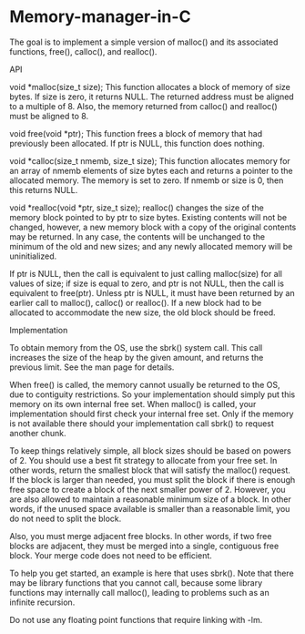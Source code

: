 # Memory-manager-in-C

The goal is to implement a simple version of malloc() and its associated functions, free(), calloc(), and realloc().

API

void *malloc(size_t size);
This function allocates a block of memory of size bytes. If size is zero, it returns NULL. The returned address must be aligned to a multiple of 8. Also, the memory returned from calloc() and realloc() must be aligned to 8.

void free(void *ptr);
This function frees a block of memory that had previously been allocated. If ptr is NULL, this function does nothing.

void *calloc(size_t nmemb, size_t size);
This function allocates memory for an array of nmemb elements of size bytes each and returns a pointer to the allocated memory. The memory is set to zero. If nmemb or size is 0, then this returns NULL.

void *realloc(void *ptr, size_t size);
realloc() changes the size of the memory block pointed to by ptr to size bytes. Existing contents will not be changed, however, a new memory block with a copy of the original contents may be returned. In any case, the contents will be unchanged to the minimum of the old and new sizes; and any newly allocated memory will be uninitialized.

If ptr is NULL, then the call is equivalent to just calling malloc(size) for all values of size; if size is equal to zero, and ptr is not NULL, then the call is equivalent to free(ptr). Unless ptr is NULL, it must have been returned by an earlier call to malloc(), calloc() or realloc(). If a new block had to be allocated to accommodate the new size, the old block should be freed.

Implementation

To obtain memory from the OS, use the sbrk() system call. This call increases the size of the heap by the given amount, and returns the previous limit. See the man page for details.

When free() is called, the memory cannot usually be returned to the OS, due to contiguity restrictions. So your implementation should simply put this memory on its own internal free set. When malloc() is called, your implementation should first check your internal free set. Only if the memory is not available there should your implementation call sbrk() to request another chunk.

To keep things relatively simple, all block sizes should be based on powers of 2. You should use a best fit strategy to allocate from your free set. In other words, return the smallest block that will satisfy the malloc() request. If the block is larger than needed, you must split the block if there is enough free space to create a block of the next smaller power of 2. However, you are also allowed to maintain a reasonable minimum size of a block. In other words, if the unused space available is smaller than a reasonable limit, you do not need to split the block.

Also, you must merge adjacent free blocks. In other words, if two free blocks are adjacent, they must be merged into a single, contiguous free block. Your merge code does not need to be efficient.

To help you get started, an example is here that uses sbrk(). Note that there may be library functions that you cannot call, because some library functions may internally call malloc(), leading to problems such as an infinite recursion.

Do not use any floating point functions that require linking with -lm.

